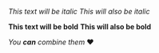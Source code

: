 *This text will be italic*
_This will also be italic_

**This text will be bold**
__This will also be bold__

_You **can** combine them_
:heart:
